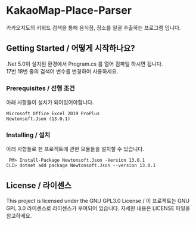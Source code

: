 # KakaoMap-Place-Parser

카카오지도의 키워드 검색을 통해 음식점, 장소를 일괄 추출하는 프로그램 입니다.

## Getting Started / 어떻게 시작하나요?

.Net 5.0이 설치된 환경에서 Program.cs 를 열어 컴파일 하시면 됩니다.  
17번 18번 줄의 검색어 변수를 변경하여 사용하세요.

### Prerequisites / 선행 조건

아래 사항들이 설치가 되어있어야합니다.

```
Microsoft Office Excel 2019 ProPlus
Newtonsoft.Json (13.0.1)
```

### Installing / 설치

아래 사항들로 현 프로젝트에 관한 모듈들을 설치할 수 있습니다.

```
 PM> Install-Package Newtonsoft.Json -Version 13.0.1
CLI> dotnet add package Newtonsoft.Json --version 13.0.1
```

## License / 라이센스

This project is licensed under the GNU GPL3.0 License / 이 프로젝트는 GNU GPL 3.0 라이센스로 라이센스가 부여되어 있습니다. 자세한 내용은 LICENSE 파일을 참고하세요.
